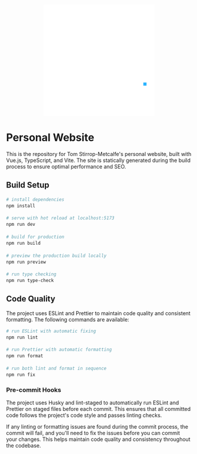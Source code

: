 <p style="margin:auto;width:100%;text-align: center">
    <a href="https://www.iamtommetcalfe.com" target="_blank">
        <img alt="Tom Metcalfe Logo" src="https://raw.githubusercontent.com/iamtommetcalfe/website/refs/heads/gh-pages/images/large-icon.png"
            width="300">
    </a>
</p>

# Personal Website

This is the repository for Tom Stirrop-Metcalfe's personal website, built with Vue.js, TypeScript, and Vite. The site is statically generated during the build process to ensure optimal performance and SEO.

## Build Setup

```bash
# install dependencies
npm install

# serve with hot reload at localhost:5173
npm run dev

# build for production
npm run build

# preview the production build locally
npm run preview

# run type checking
npm run type-check
```

## Code Quality

The project uses ESLint and Prettier to maintain code quality and consistent formatting. The following commands are available:

```bash
# run ESLint with automatic fixing
npm run lint

# run Prettier with automatic formatting
npm run format

# run both lint and format in sequence
npm run fix
```

### Pre-commit Hooks

The project uses Husky and lint-staged to automatically run ESLint and Prettier on staged files before each commit. This ensures that all committed code follows the project's code style and passes linting checks.

If any linting or formatting issues are found during the commit process, the commit will fail, and you'll need to fix the issues before you can commit your changes. This helps maintain code quality and consistency throughout the codebase.
